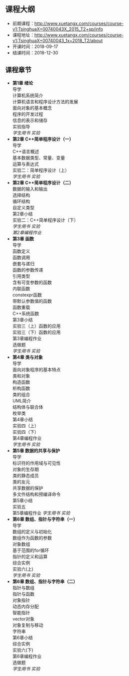 # `课程大纲`
* 前期课程：http://www.xuetangx.com/courses/course-v1:TsinghuaX+00740043X_2015_T2+sp/info
* 课程地址：http://www.xuetangx.com/courses/course-v1:TsinghuaX+00740043_1x+2018_T2/about
* 开课时间：2018-09-17
* 结课时间：2018-12-30

## 课程章节 

* **第1章 绪论**  
导学  
计算机系统简介  
计算机语言和程序设计方法的发展  
面向对象的基本概念  
程序的开发过程  
信息的表示和储存  
实验指导  
*学生用书 实验*  
* **第2章 C++简单程序设计（一）**  
导学  
C++语言概述  
基本数据类型、常量、变量  
运算与表达式  
实验二：简单程序设计（上）  
*学生用书 实验*  
* **第2章 C++简单程序设计（二）**  
数据的输入和输出  
选择结构  
循环结构  
自定义类型  
第2章小结  
实验二：C++简单程序设计（下）  
*学生用书 实验*  
*第2章编程作业*  
* **第3章 函数**  
导学  
函数定义  
函数调用  
嵌套与递归  
函数的参数传递  
引用类型  
含有可变参数的函数  
内联函数  
constexpr函数  
带默认参数值的函数  
函数重载  
C++系统函数  
第3章小结  
实验三（上）函数的应用  
实验三（下）函数的应用  
第3章编程作业  
选做题  
*学生用书 实验*   
* **第4章 类与对象**  
导学  
面向对象程序的基本特点  
类和对象  
构造函数  
析构函数  
类的组合  
UML简介  
结构体与联合体  
枚举类  
第4章小结  
实验四（上）  
实验四（下）  
第4章编程作业  
*学生用书 实验*    
* **第5章 数据的共享与保护**  
导学  
标识符的作用域与可见性  
对象的生存期  
类的静态成员  
类的友元  
共享数据的保护  
多文件结构和预编译命令  
第5章小结  
实验五  
第5章编程作业 
*学生用书 实验*  
* **第6章 数组、指针与字符串（一）**  
导学  
数组的定义与初始化  
数组作为函数的参数  
对象数组  
基于范围的for循环  
指针的定义和运算  
综合实例  
实验六(上)   
*学生用书 实验*  
* **第6章 数组、指针与字符串（二）**  
指针与数组  
指针与函数  
对象指针  
动态内存分配  
智能指针  
vector对象  
对象复制与移动  
字符串  
第6章小结  
综合实例  
实验六(下)  
第6章编程作业  
选做题   
*学生用书 实验*   
